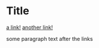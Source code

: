 # Title

[a link!](https://something.com)
[another link!](some-page.html)

some paragraph text after the links 